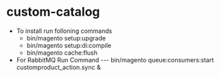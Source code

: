 
# custom-catalog
* To install run folloning commands
   * bin/magento setup:upgrade
   * bin/magento setup:di:compile
   * bin/magento cache:flush
* For RabbitMQ Run Command --- 
   <span>bin/magento queue:consumers:start customproduct_action.sync & </span>
